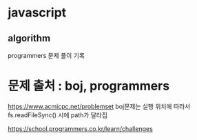 # javascript

## algorithm

programmers 문제 풀이 기록

# 문제 출처 : boj, programmers

https://www.acmicpc.net/problemset
boj문제는 실행 위치에 따라서 fs.readFileSync() 시에 path가 달라짐

https://school.programmers.co.kr/learn/challenges

